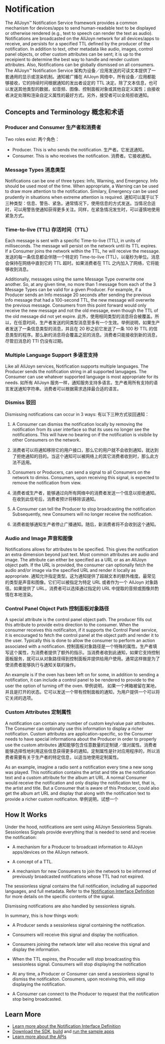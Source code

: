 # Notification

The AllJoyn&trade; Notification Service framework provides a common mechanism for
devices/apps to send human-readable text to be displayed or otherwise rendered
(e.g., text to speech can render the text as audio). Notifications are broadcasted
on the AllJoyn network for all devices/apps to receive, and persists for a
specified TTL defined by the producer of the notification. In addition to text,
other metadata like audio, images, control panel objects, or other custom
attributes can be sent; it is up to the receipient to determine the best
way to handle and render custom attributes. Also, Notifications can be
globally dismissed on all consumers.
The AllJoyn&trade; Notification Service 架构为设备／应用发送的可读文本提供了一套通用的显示或渲染机制。通知被广播在 AllJoyn 网络中，所有设备／应用都能够接收，它的持续时间根据通知的发出者设定的 TTL 决定。除了文本信息，也可以发送其他类型的数据，如音频、图像、控制面板对象或其他自定义属性；由接收者决定处理和渲染自定义属性的最好方式。另外，接受者可以全局拒收通知。

## Concepts and Terminology 概念和术语

### Producer and Consumer 生产者和消费者

Two roles exist: 两个角色：
* Producer. This is who sends the notification. 生产者。它发送通知。
* Consumer. This is who receives the notification.  消费者。它接收通知。

### Message Types 消息类型

Notifications can be one of three types: Info, Warning, and Emergency. Info
should be used most of the time. When appropriate, a Warning can be used to
draw more attention to the notification. Similary, Emergency can be used
prudently in situations when extreme attention is required.
通知可以属于以下三种类型：信息、警告、紧急。通常情况下，使用信息的方式发送。当情况合适时，可以用警告使通知获得更多关注。同样，在紧急情况发生时，可以谨慎地使用紧急方式。
### Time-to-live (TTL) 存活时间（TTL）

Each message is sent with a specific Time-to-live (TTL), in units of
milliseconds. The message will persist on the network until its TTL
expires. If a Consumer joins the network within the TTL, he will
receive the message.
发送的每一条信息都会伴随一个特定的 Time-to-live (TTL)，以毫秒为单位。消息会保持在网络中直到它的 TTL 超时。如果消费者在 TTL 之内加入了网络，它将能够收到消息。

Additionally, messages using the same Message Type overwrite one
another. So, at any given time, no more than 1 message from each of
the 3 Message Types can be valid for a given Producer. For example,
if a Producer sends an Info message 20 seconds after sending the
previous Info message that had a 100-second TTL, the new message will
overwrite the previous message. Consumers from this point forward
would only receive the new message and not the old message, even
though the TTL of the old message did not yet expire.
此外，使用相同类型的消息将会被覆盖。所以，在任意时间，生产者发送的同类型消息至多有一个生效。举例说明，如果生产者发送了一条信息类型的消息，并且在 20 秒之前它发送了一条 100 秒 TTL 的信息类型的程序。那么新的消息将会覆盖之前的消息。消费者只能接收到新的消息，尽管旧消息的 TTl 仍没有过期。
### Multiple Language Support 多语言支持

Like all AllJoyn services, Notification supports multiple languages. The
Producer sends the notification string in all supported lanugages. The
Consumer can use whatever supported language is most appropriate for
its needs.
如所有 AllJoyn 服务一样，通知服务支持多语言。生产者用所有支持的语言发送通知字符串。消费者可以根据需求选择最合适的语言。

### Dismiss 驳回

Dismissing notifications can occur in 3 ways: 有以下三种方式驳回通知：

1. A Consumer can dismiss the notification locally by
   removing the notification from its user interface so that its uses
   no longer see the notifications. This will have no bearing on if the notification is visibile by other Consumers on the network.
1. 消费者可以将通知移除它的用户接口，那么它的用户就不会收到通知，就达到了拒绝通知的目的。当这个通知可以被网络上的其它消费者收到时，那么此方法不适用。

2. Consumers or Producers, can send a signal to all
   Consumers on the network to dimiss. Consumers, upon receiving this
   signal, is expected to remove the notification from view.
2. 消费者或生产者，能够通过向所有网络中的消费者发送一个信息以拒绝通知。在收到此信号后，消费者预计将移除该通知。

3. A Consumer can tell the Producer to stop broadcasting the notification
   Subsequently, new Consumers will no longer receive the notification.
3. 消费者能够通知生产者停止广播通知。随后，新消费者将不会收到这个通知。
### Audio and Image 声音和图像

Notifications allows for attributes to be specified. This gives the
notification an extra dimension beyond just text. Most common attributes
are audio and image. The attribute can either be specified as a URL or as
an AllJoyn object path. If the URL is provided, the consumer can optionally
fetch the audio and/or image via the specified URL and render it locally as
appropriate.
通知允许指定类型。这为通知提供了超越文本的额外维度。最常见的类型是声音和图像。它们可以被指定为特定 URL 或者作为一个 AllJoyn 对象路径。如果提供了 URL，消费者可以选择通过指定的 URL 中提取的音频或图像并酌情在本地渲染。

### Control Panel Object Path 控制面板对象路径

A special attribute is the control panel object path. The producer fills
out this attribute to provide extra direction to the consumer. When the
consumer receives this notificaiton, if it supports the Control Panel service, it
is encouraged to fetch the control panel at the object path and render
it to the user. Typically this is done to allow the consumer to perform
an action associated with a notification.
控制面板对象路径是一个特殊的属性。生产者填写这个属性，为消费者提供了额外的指示。当消费者收到此通知，如果它支持控制面板服务，就可以从对象路径得到控制面板并提供给用户使用。通常这样做是为了使消费者能够执行与通知关联的操作。

An example is if the oven has been left on for some, in addition to
sending a notification, it can include a control panel to be rendered
to provide to the user the option of turning off the oven.
举例说明， 如果一个烤箱被留在某地，并且是打开的状态。它可以发送一个带有控制面板的通知，为用户提供一个可以将它关闭的选项。

### Custom Attributes 定制属性

A notification can contain any number of custom key/value pair attributes.
The Consumer can optionally use this information to display a richer
notification. Custom attributes are application-specific, so
the Consumer needs to have special informationa about the
Producer in order to properly use the custom attributes
通知能够包含任意数量的定制键／值对属性。消费者能够选择性地利用这些信息获得更多的通知。定制属性是针对应用程序的，所以消费者需要有关于生产者的特定信息，以适当地使用定制属性。

As an example, imagine a radio sent a notification every time a
new song was played. This notification contains the artist and
title as the notification text and a custom attribute for the
album art URL. A normal Consumer would receive the notification
and only display the notification text, that is, the artist and
title. But a Consumer that is aware of this Producer, could also
get the album art URL and display that along with the
notification text to provide a richer custom notificaiton.
举例说明，试想一个

## How It Works

Under the hood, notifications are sent using AllJoyn Sessionless Signals.
Sessionless Signals provide everything that is needed to send and receive
the notification:

* A mechanism for a Producer to broadcast information to AllJoyn
  apps/devices on the AllJoyn network.

* A concept of a TTL.

* A mechanism for new Consumers to join the network to be informed
  of previously broadcasted notifications whose TTL had not expired.

The sessionless signal contains the full notification, including
all supported languages, and full metadata. Refer to the [Notification
Interface Definition][notif-interface] for more details on the specific
contents of the signal.

Dismissing notifications are also handled by sessionless signals.

In summary, this is how things work:

* A Producer sends a sessionless signal containing the notification.

* Consumers will receive this signal and display the notification.

* Consumers joining the network later will also receive this signal
  and display the information.

* When the TTL expires, the Procuder will stop broadcasting this
  sessionless signal. Consumers will stop displaying the notification

* At any time, a Producer or Consumer can send a sessionless signal
  to dismiss the notificaiton. Consumers, upon receiving this, will
  stop displaying the notification.

* A Consumer can connect to the Producer to request that the
  notification stop being broadcasted.

## Learn More

* [Learn more about the Notification Interface Definition][notif-interface]
* [Download the SDK][download], [build][build] and
  [run the sample apps][sample-apps]
* [Learn more about the APIs][api-guide]

[notif-interface]: /learn/base-services/notification/interface
[download]: https://allseenalliance.org/framework/download
[build]: /develop/building
[sample-apps]: /develop/run-sample-apps/notification
[api-guide]: /develop/api-guide/notification
